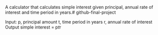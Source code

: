 A calculator that calculates simple interest given principal, annual rate of interest and time period in years.# github-final-project

Input:
   p, principal amount
   t, time period in years
   r, annual rate of interest
Output
   simple interest = p*t*r
